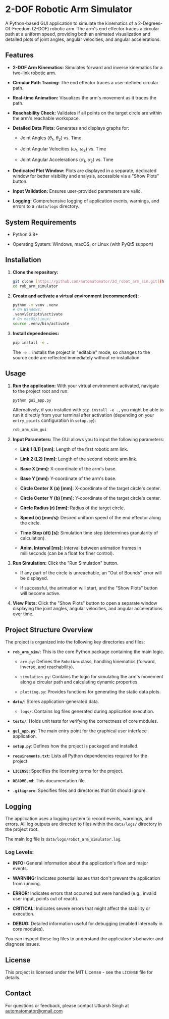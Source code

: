 # 2-DOF Robotic Arm Simulator

A Python-based GUI application to simulate the kinematics of a 2-Degrees-Of-Freedom (2-DOF) robotic arm. The arm's end effector traces a circular path at a uniform speed, providing both an animated visualization and detailed plots of joint angles, angular velocities, and angular accelerations.

## Features

* **2-DOF Arm Kinematics:** Simulates forward and inverse kinematics for a two-link robotic arm.

* **Circular Path Tracing:** The end effector traces a user-defined circular path.

* **Real-time Animation:** Visualizes the arm's movement as it traces the path.

* **Reachability Check:** Validates if all points on the target circle are within the arm's reachable workspace.

* **Detailed Data Plots:** Generates and displays graphs for:

    * Joint Angles ($\theta_1$, $\theta_2$) vs. Time

    * Joint Angular Velocities ($\omega_1$, $\omega_2$) vs. Time

    * Joint Angular Accelerations ($\alpha_1$, $\alpha_2$) vs. Time

* **Dedicated Plot Window:** Plots are displayed in a separate, dedicated window for better visibility and analysis, accessible via a "Show Plots" button.

* **Input Validation:** Ensures user-provided parameters are valid.

* **Logging:** Comprehensive logging of application events, warnings, and errors to a `/data/logs` directory.

## System Requirements

* Python 3.8+

* Operating System: Windows, macOS, or Linux (with PyQt5 support)

## Installation

1.  **Clone the repository:**

    ```bash
    git clone [https://github.com/automatomator/2d_robot_arm_sim.git](https://github.com/automatomator/2d_robot_arm_sim.git)
    cd rob_arm_simulator
    ```

2.  **Create and activate a virtual environment (recommended):**

    ```bash
    python -m venv .venv
    # On Windows:
    .venv\Scripts\activate
    # On macOS/Linux:
    source .venv/bin/activate
    ```

3.  **Install dependencies:**

    ```bash
    pip install -e .
    ```

    The `-e .` installs the project in "editable" mode, so changes to the source code are reflected immediately without re-installation.

## Usage

1.  **Run the application:**
    With your virtual environment activated, navigate to the project root and run:

    ```bash
    python gui_app.py
    ```

    Alternatively, if you installed with `pip install -e .`, you might be able to run it directly from your terminal after activation (depending on your `entry_points` configuration in `setup.py`):

    ```bash
    rob_arm_sim_gui
    ```

2.  **Input Parameters:**
    The GUI allows you to input the following parameters:

    * **Link 1 (L1) [mm]:** Length of the first robotic arm link.

    * **Link 2 (L2) [mm]:** Length of the second robotic arm link.

    * **Base X [mm]:** X-coordinate of the arm's base.

    * **Base Y [mm]:** Y-coordinate of the arm's base.

    * **Circle Center X (a) [mm]:** X-coordinate of the target circle's center.

    * **Circle Center Y (b) [mm]:** Y-coordinate of the target circle's center.

    * **Circle Radius (r) [mm]:** Radius of the target circle.

    * **Speed (v) [mm/s]:** Desired uniform speed of the end effector along the circle.

    * **Time Step (dt) [s]:** Simulation time step (determines granularity of calculation).

    * **Anim. Interval [ms]:** Interval between animation frames in milliseconds (can be a float for finer control).

3.  **Run Simulation:**
    Click the "Run Simulation" button.

    * If any part of the circle is unreachable, an "Out of Bounds" error will be displayed.

    * If successful, the animation will start, and the "Show Plots" button will become active.

4.  **View Plots:**
    Click the "Show Plots" button to open a separate window displaying the joint angles, angular velocities, and angular accelerations over time.

## Project Structure Overview

The project is organized into the following key directories and files:

* **`rob_arm_sim/`**: This is the core Python package containing the main logic.

    * `arm.py`: Defines the `RobotArm` class, handling kinematics (forward, inverse, and reachability).

    * `simulation.py`: Contains the logic for simulating the arm's movement along a circular path and calculating dynamic properties.

    * `plotting.py`: Provides functions for generating the static data plots.

* **`data/`**: Stores application-generated data.

    * `logs/`: Contains log files generated during application execution.

* **`tests/`**: Holds unit tests for verifying the correctness of core modules.

* **`gui_app.py`**: The main entry point for the graphical user interface application.

* **`setup.py`**: Defines how the project is packaged and installed.

* **`requirements.txt`**: Lists all Python dependencies required for the project.

* **`LICENSE`**: Specifies the licensing terms for the project.

* **`README.md`**: This documentation file.

* **`.gitignore`**: Specifies files and directories that Git should ignore.

## Logging

The application uses a logging system to record events, warnings, and errors. All log outputs are directed to files within the `data/logs/` directory in the project root.

The main log file is `data/logs/robot_arm_simulator.log`.

### Log Levels:

* **INFO:** General information about the application's flow and major events.

* **WARNING:** Indicates potential issues that don't prevent the application from running.

* **ERROR:** Indicates errors that occurred but were handled (e.g., invalid user input, points out of reach).

* **CRITICAL:** Indicates severe errors that might affect the stability or execution.

* **DEBUG:** Detailed information useful for debugging (enabled internally in core modules).

You can inspect these log files to understand the application's behavior and diagnose issues.

## License

This project is licensed under the MIT License - see the `LICENSE` file for details.

## Contact

For questions or feedback, please contact Utkarsh Singh at automatomator@gmail.com
